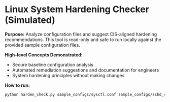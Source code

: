# Linux System Hardening Checker (Simulated)

**Purpose:** Analyze configuration files and suggest CIS-aligned hardening recommendations. This tool is read-only and safe to run locally against the provided sample configuration files.

**High-level Concepts Demonstrated:**
- Secure baseline configuration analysis
- Automated remediation suggestions and documentation for engineers
- System hardening principles without making changes

**How to run:**
```bash
python harden_check.py sample_configs/sysctl.conf sample_configs/sshd_config
```
